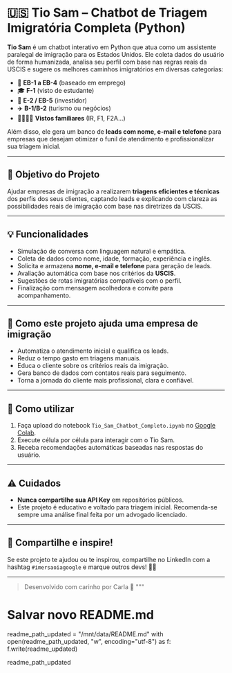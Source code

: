 # 🇺🇸 Tio Sam – Chatbot de Triagem Imigratória Completa (Python)

**Tio Sam** é um chatbot interativo em Python que atua como um assistente paralegal de imigração para os Estados Unidos. Ele coleta dados do usuário de forma humanizada, analisa seu perfil com base nas regras reais da USCIS e sugere os melhores caminhos imigratórios em diversas categorias:

- 🧠 **EB-1 a EB-4** (baseado em emprego)  
- 🎓 **F-1** (visto de estudante)  
- 💼 **E-2 / EB-5** (investidor)  
- ✈️ **B-1/B-2** (turismo ou negócios)  
- 👨‍👩‍👧‍👦 **Vistos familiares** (IR, F1, F2A...)

Além disso, ele gera um banco de **leads com nome, e-mail e telefone** para empresas que desejam otimizar o funil de atendimento e profissionalizar sua triagem inicial.

---

## 🎯 Objetivo do Projeto

Ajudar empresas de imigração a realizarem **triagens eficientes e técnicas** dos perfis dos seus clientes, captando leads e explicando com clareza as possibilidades reais de imigração com base nas diretrizes da USCIS.

---

## 💡 Funcionalidades

- Simulação de conversa com linguagem natural e empática.
- Coleta de dados como nome, idade, formação, experiência e inglês.
- Solicita e armazena **nome, e-mail e telefone** para geração de leads.
- Avaliação automática com base nos critérios da **USCIS**.
- Sugestões de rotas imigratórias compatíveis com o perfil.
- Finalização com mensagem acolhedora e convite para acompanhamento.

---

## 💼 Como este projeto ajuda uma empresa de imigração

- Automatiza o atendimento inicial e qualifica os leads.
- Reduz o tempo gasto em triagens manuais.
- Educa o cliente sobre os critérios reais da imigração.
- Gera banco de dados com contatos reais para seguimento.
- Torna a jornada do cliente mais profissional, clara e confiável.

---

## 🚀 Como utilizar

1. Faça upload do notebook `Tio_Sam_Chatbot_Completo.ipynb` no [Google Colab](https://colab.research.google.com/).
2. Execute célula por célula para interagir com o Tio Sam.
3. Receba recomendações automáticas baseadas nas respostas do usuário.

---

## ⚠️ Cuidados

- **Nunca compartilhe sua API Key** em repositórios públicos.
- Este projeto é educativo e voltado para triagem inicial. Recomenda-se sempre uma análise final feita por um advogado licenciado.

---

## 📣 Compartilhe e inspire!

Se este projeto te ajudou ou te inspirou, compartilhe no LinkedIn com a hashtag `#imersaoiagoogle` e marque outros devs! 💬🚀

---

> Desenvolvido com carinho por Carla 💙
"""

# Salvar novo README.md
readme_path_updated = "/mnt/data/README.md"
with open(readme_path_updated, "w", encoding="utf-8") as f:
    f.write(readme_updated)

readme_path_updated
